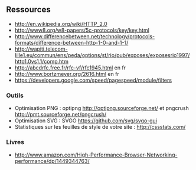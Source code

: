 Ressources
---------------------


- http://en.wikipedia.org/wiki/HTTP_2.0
- http://www8.org/w8-papers/5c-protocols/key/key.html
- http://www.differencebetween.net/technology/protocols-formats/difference-between-http-1-0-and-1-1/
- http://wapiti.telecom-lille1.eu/commun/ens/peda/options/st/rio/pub/exposes/exposesrio1997/http1.0vs1.1/comp.htm
- http://abcdrfc.free.fr/rfc-vf/rfc1945.html en fr
- http://www.bortzmeyer.org/2616.html en fr
- https://developers.google.com/speed/pagespeed/module/filters

### Outils ###
 - Optimisation PNG : optipng http://optipng.sourceforge.net/ et pngcrush http://pmt.sourceforge.net/pngcrush/
 - Optimisation SVG : SVGO https://github.com/svg/svgo-gui
 - Statistiques sur les feuilles de style de votre site : http://cssstats.com/

### Livres ###
- http://www.amazon.com/High-Performance-Browser-Networking-performance/dp/1449344763/
